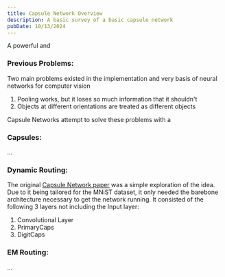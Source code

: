 ```yaml
---
title: Capsule Network Overview
description: A basic survey of a basic capsule network
pubDate: 10/13/2024
---
```

A powerful and 
### Previous Problems:
Two main problems existed in the implementation and very basis of neural networks for computer vision
1. Pooling works, but it loses so much information that it shouldn't
2. Objects at different orientations are treated as different objects

Capsule Networks attempt to solve these problems with a 
### Capsules:
...
### Dynamic Routing:
The original [Capsule Network paper](https://arxiv.org/abs/1710.09829) was a simple exploration of the idea. Due to it being tailored for the MNiST dataset, it only needed the barebone architecture necessary to get the network running. It consisted of the following 3 layers not including the Input layer: 
1. Convolutional Layer
2. PrimaryCaps
3. DigitCaps

### EM Routing:
...
